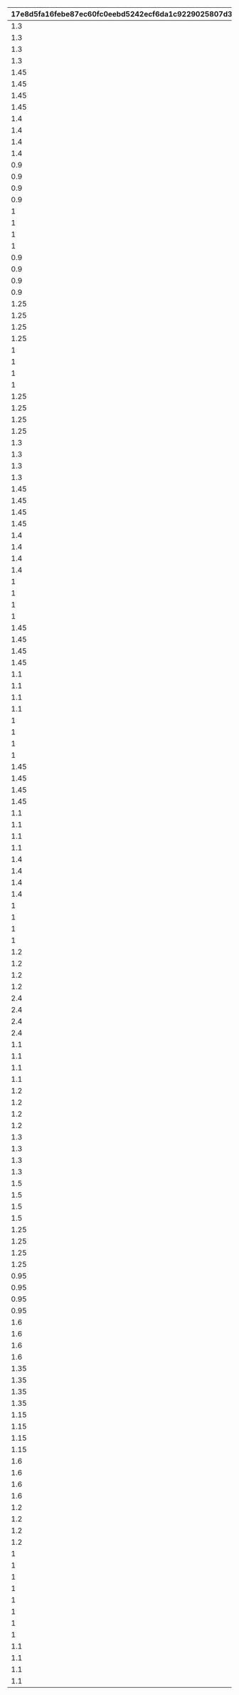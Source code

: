 |17e8d5fa16febe87ec60fc0eebd5242ecf6da1c9229025807d35a0aba52da9a1|a6e77ae76423db4d4a855dbd27b644dc6c01224d2fdc975ea854ca9e8c27ecf2|f22d80ae7d9bad62425fbc9dd97ff6bffdbc9631fa69a31155af7a7b22fa7a84|cc0df06376b08134e4de2b061b4c605aaf4c3cd8d11520d4cd4e2821c0be0da5|22f986a190dc1060df04b26aeeacee4218599b670fc936e667f24fe8fed4f804|0e6acceaa90898b19bcfbc5718af818f41e6824e3c3f6f7a1635d01bec8ca780|96ffd7c809bf53a09309e02c427d6d686dd436f434b6554b3ae695808338f59f|22706a6af0a84d5c0c9239ae9b5a166fea120a07eeefc79f5f6945895cb875db|97939ba94ca07e2ba2546a9b46c931c272b9820334da4ca1789f2777acbee52f|79f2a926d436069f947cf01b915b667fbf44654f853f941e7e2dd9ff467a2584|7d49185eccb08b1ceffc279fe04d505e0e3ad4a2753a3dacba62bb4a6a6bfb95|dc58db542c42e5acd075142ddeb99f93b8b0b57a8331b4688787a4fa0002043c|9b740bca6758afc2070c158a13840b7ddf3ce7981780d4f81b3fd6cef878b856|1b667454938c1281aeb121d2b0cea95593f172d327813220fbaf71c685be2514|321a103f879adffcb06a9aae9a546fa7ccfd7e81d35eeea8266e4a2962f40583|
| --- | --- | --- | --- | --- | --- | --- | --- | --- | --- | --- | --- | --- | --- | --- |
|1.3|1|bgm_MC170|92407110|0|-30|94002|0|0|100198|0|100198|0|-30|bgm_MC170|
|1.3|1|bgm_MC170|92407120|0|-30|94002|0|0|100198|0|100198|0|-30|bgm_MC170|
|1.3|1|bgm_MC170|92407130|0|-30|94002|0|0|100198|0|100198|0|-30|bgm_MC170|
|1.3|1|bgm_MC170|92407140|0|-30|94002|0|0|100198|0|100198|0|-30|bgm_MC170|
|1.45|2|bgm_MC170|92407210|0|20|94002|0|0|100198|0|100198|0|-30|bgm_MC170|
|1.45|2|bgm_MC170|92407220|0|20|94002|0|0|100198|0|100198|0|-30|bgm_MC170|
|1.45|2|bgm_MC170|92407230|0|20|94002|0|0|100198|0|100198|0|-30|bgm_MC170|
|1.45|2|bgm_MC170|92407240|0|20|94002|0|0|100198|0|100198|0|-30|bgm_MC170|
|1.4|3|bgm_MC170|92407310|0|-30|94002|0|0|100198|0|100198|0|-30|bgm_MC170|
|1.4|3|bgm_MC170|92407320|0|-30|94002|0|0|100198|0|100198|0|-30|bgm_MC170|
|1.4|3|bgm_MC170|92407330|0|-30|94002|0|0|100198|0|100198|0|-30|bgm_MC170|
|1.4|3|bgm_MC170|92407340|0|-30|94002|0|0|100198|0|100198|0|-30|bgm_MC170|
|0.9|1|bgm_MC170|92408110|0|-30|94002|0|0|101822|0|101822|0|-30|bgm_MC170|
|0.9|1|bgm_MC170|92408120|0|-30|94002|0|0|101822|0|101822|0|-30|bgm_MC170|
|0.9|1|bgm_MC170|92408130|0|-30|94002|0|0|101822|0|101822|0|-30|bgm_MC170|
|0.9|1|bgm_MC170|92408140|0|-30|94002|0|0|101822|0|101822|0|-30|bgm_MC170|
|1|2|bgm_MC170|92408210|0|20|94002|0|0|101822|0|101822|0|-30|bgm_MC170|
|1|2|bgm_MC170|92408220|0|20|94002|0|0|101822|0|101822|0|-30|bgm_MC170|
|1|2|bgm_MC170|92408230|0|20|94002|0|0|101822|0|101822|0|-30|bgm_MC170|
|1|2|bgm_MC170|92408240|0|20|94002|0|0|101822|0|101822|0|-30|bgm_MC170|
|0.9|3|bgm_MC170|92408310|0|0|94002|0|0|101822|0|101822|0|-30|bgm_MC170|
|0.9|3|bgm_MC170|92408320|0|0|94002|0|0|101822|0|101822|0|-30|bgm_MC170|
|0.9|3|bgm_MC170|92408330|0|0|94002|0|0|101822|0|101822|0|-30|bgm_MC170|
|0.9|3|bgm_MC170|92408340|0|0|94002|0|0|101822|0|101822|0|-30|bgm_MC170|
|1.25|1|bgm_MC170|92409110|0|-30|94002|-50|0|101191|0|101191|0|-30|bgm_MC170|
|1.25|1|bgm_MC170|92409120|0|-30|94002|-50|0|101191|0|101191|0|-30|bgm_MC170|
|1.25|1|bgm_MC170|92409130|0|-30|94002|-50|0|101191|0|101191|0|-30|bgm_MC170|
|1.25|1|bgm_MC170|92409140|0|-30|94002|-50|0|101191|0|101191|0|-30|bgm_MC170|
|1|2|bgm_MC170|92409210|0|20|94002|0|0|101191|0|101191|0|-30|bgm_MC170|
|1|2|bgm_MC170|92409220|0|20|94002|0|0|101191|0|101191|0|-30|bgm_MC170|
|1|2|bgm_MC170|92409230|0|20|94002|0|0|101191|0|101191|0|-30|bgm_MC170|
|1|2|bgm_MC170|92409240|0|20|94002|0|0|101191|0|101191|0|-30|bgm_MC170|
|1.25|3|bgm_MC170|92409310|0|-30|94002|-50|0|101191|0|101191|0|-30|bgm_MC170|
|1.25|3|bgm_MC170|92409320|0|-30|94002|-50|0|101191|0|101191|0|-30|bgm_MC170|
|1.25|3|bgm_MC170|92409330|0|-30|94002|-50|0|101191|0|101191|0|-30|bgm_MC170|
|1.25|3|bgm_MC170|92409340|0|-30|94002|-50|0|101191|0|101191|0|-30|bgm_MC170|
|1.3|1|bgm_MC170|92410110|0|-30|94002|0|0|103013|0|103013|0|-30|bgm_MC170|
|1.3|1|bgm_MC170|92410120|0|-30|94002|0|0|103013|0|103013|0|-30|bgm_MC170|
|1.3|1|bgm_MC170|92410130|0|-30|94002|0|0|103013|0|103013|0|-30|bgm_MC170|
|1.3|1|bgm_MC170|92410140|0|-30|94002|0|0|103013|0|103013|0|-30|bgm_MC170|
|1.45|2|bgm_MC170|92410210|0|20|94002|0|0|103013|0|103013|0|-30|bgm_MC170|
|1.45|2|bgm_MC170|92410220|0|20|94002|0|0|103013|0|103013|0|-30|bgm_MC170|
|1.45|2|bgm_MC170|92410230|0|20|94002|0|0|103013|0|103013|0|-30|bgm_MC170|
|1.45|2|bgm_MC170|92410240|0|20|94002|0|0|103013|0|103013|0|-30|bgm_MC170|
|1.4|3|bgm_MC170|92410310|0|-30|94002|0|0|103013|0|103013|0|-30|bgm_MC170|
|1.4|3|bgm_MC170|92410320|0|-30|94002|0|0|103013|0|103013|0|-30|bgm_MC170|
|1.4|3|bgm_MC170|92410330|0|-30|94002|0|0|103013|0|103013|0|-30|bgm_MC170|
|1.4|3|bgm_MC170|92410340|0|-30|94002|0|0|103013|0|103013|0|-30|bgm_MC170|
|1|1|bgm_MC170|92411110|0|-30|94002|40|0|100198|0|100198|0|-30|bgm_MC170|
|1|1|bgm_MC170|92411120|0|-30|94002|40|0|100198|0|100198|0|-30|bgm_MC170|
|1|1|bgm_MC170|92411130|0|-30|94002|40|0|100198|0|100198|0|-30|bgm_MC170|
|1|1|bgm_MC170|92411140|0|-30|94002|40|0|100198|0|100198|0|-30|bgm_MC170|
|1.45|2|bgm_MC170|92411210|0|-90|94002|140|0|100198|0|100198|0|-30|bgm_MC170|
|1.45|2|bgm_MC170|92411220|0|-90|94002|140|0|100198|0|100198|0|-30|bgm_MC170|
|1.45|2|bgm_MC170|92411230|0|-90|94002|140|0|100198|0|100198|0|-30|bgm_MC170|
|1.45|2|bgm_MC170|92411240|0|-90|94002|140|0|100198|0|100198|0|-30|bgm_MC170|
|1.1|3|bgm_MC170|92411310|0|-30|94002|40|0|100198|0|100198|0|-30|bgm_MC170|
|1.1|3|bgm_MC170|92411320|0|-30|94002|40|0|100198|0|100198|0|-30|bgm_MC170|
|1.1|3|bgm_MC170|92411330|0|-30|94002|40|0|100198|0|100198|0|-30|bgm_MC170|
|1.1|3|bgm_MC170|92411340|0|-30|94002|40|0|100198|0|100198|0|-30|bgm_MC170|
|1|1|bgm_MC170|92412110|0|-210|94002|210|0|101621|0|101621|0|-30|bgm_MC170|
|1|1|bgm_MC170|92412120|0|-210|94002|210|0|101621|0|101621|0|-30|bgm_MC170|
|1|1|bgm_MC170|92412130|0|-210|94002|210|0|101621|0|101621|0|-30|bgm_MC170|
|1|1|bgm_MC170|92412140|0|-210|94002|210|0|101621|0|101621|0|-30|bgm_MC170|
|1.45|2|bgm_MC170|92412210|0|-90|94002|140|0|101621|0|101621|0|-30|bgm_MC170|
|1.45|2|bgm_MC170|92412220|0|-90|94002|140|0|101621|0|101621|0|-30|bgm_MC170|
|1.45|2|bgm_MC170|92412230|0|-90|94002|140|0|101621|0|101621|0|-30|bgm_MC170|
|1.45|2|bgm_MC170|92412240|0|-90|94002|140|0|101621|0|101621|0|-30|bgm_MC170|
|1.1|3|bgm_MC170|92412310|0|-30|94002|180|0|101621|0|101621|0|-30|bgm_MC170|
|1.1|3|bgm_MC170|92412320|0|-30|94002|180|0|101621|0|101621|0|-30|bgm_MC170|
|1.1|3|bgm_MC170|92412330|0|-30|94002|180|0|101621|0|101621|0|-30|bgm_MC170|
|1.1|3|bgm_MC170|92412340|0|-30|94002|180|0|101621|0|101621|0|-30|bgm_MC170|
|1.4|1|bgm_MC170|92414110|0|-60|94002|60|0|101822|0|101822|0|-30|bgm_MC170|
|1.4|1|bgm_MC170|92414120|0|-60|94002|60|0|101822|0|101822|0|-30|bgm_MC170|
|1.4|1|bgm_MC170|92414130|0|-60|94002|60|0|101822|0|101822|0|-30|bgm_MC170|
|1.4|1|bgm_MC170|92414140|0|-60|94002|60|0|101822|0|101822|0|-30|bgm_MC170|
|1|2|bgm_MC170|92414210|0|-330|94002|150|0|101822|0|101822|0|-30|bgm_MC170|
|1|2|bgm_MC170|92414220|0|-330|94002|150|0|101822|0|101822|0|-30|bgm_MC170|
|1|2|bgm_MC170|92414230|0|-330|94002|150|0|101822|0|101822|0|-30|bgm_MC170|
|1|2|bgm_MC170|92414240|0|-330|94002|150|0|101822|0|101822|0|-30|bgm_MC170|
|1.2|3|bgm_MC170|92414310|0|0|94002|100|0|101822|0|101822|0|-30|bgm_MC170|
|1.2|3|bgm_MC170|92414320|0|0|94002|100|0|101822|0|101822|0|-30|bgm_MC170|
|1.2|3|bgm_MC170|92414330|0|0|94002|100|0|101822|0|101822|0|-30|bgm_MC170|
|1.2|3|bgm_MC170|92414340|0|0|94002|100|0|101822|0|101822|0|-30|bgm_MC170|
|2.4|1|bgm_MC170|92415110|0|0|94002|30|0|101623|0|101623|0|-30|bgm_MC170|
|2.4|1|bgm_MC170|92415120|0|0|94002|30|0|101623|0|101623|0|-30|bgm_MC170|
|2.4|1|bgm_MC170|92415130|0|0|94002|30|0|101623|0|101623|0|-30|bgm_MC170|
|2.4|1|bgm_MC170|92415140|0|0|94002|30|0|101623|0|101623|0|-30|bgm_MC170|
|1.1|2|bgm_MC170|92415210|0|-270|94002|150|0|101623|0|101623|0|-30|bgm_MC170|
|1.1|2|bgm_MC170|92415220|0|-270|94002|150|0|101623|0|101623|0|-30|bgm_MC170|
|1.1|2|bgm_MC170|92415230|0|-270|94002|150|0|101623|0|101623|0|-30|bgm_MC170|
|1.1|2|bgm_MC170|92415240|0|-270|94002|150|0|101623|0|101623|0|-30|bgm_MC170|
|1.2|3|bgm_MC170|92415310|0|-400|94002|250|0|101623|0|101623|0|-30|bgm_MC170|
|1.2|3|bgm_MC170|92415320|0|-400|94002|250|0|101623|0|101623|0|-30|bgm_MC170|
|1.2|3|bgm_MC170|92415330|0|-400|94002|250|0|101623|0|101623|0|-30|bgm_MC170|
|1.2|3|bgm_MC170|92415340|0|-400|94002|250|0|101623|0|101623|0|-30|bgm_MC170|
|1.3|1|bgm_MC170|92416110|0|-120|94002|150|0|103013|0|103013|0|-30|bgm_MC170|
|1.3|1|bgm_MC170|92416120|0|-120|94002|150|0|103013|0|103013|0|-30|bgm_MC170|
|1.3|1|bgm_MC170|92416130|0|-120|94002|150|0|103013|0|103013|0|-30|bgm_MC170|
|1.3|1|bgm_MC170|92416140|0|-120|94002|150|0|103013|0|103013|0|-30|bgm_MC170|
|1.5|2|bgm_MC170|92416210|0|-90|94002|140|0|103013|0|103013|0|-30|bgm_MC170|
|1.5|2|bgm_MC170|92416220|0|-90|94002|140|0|103013|0|103013|0|-30|bgm_MC170|
|1.5|2|bgm_MC170|92416230|0|-90|94002|140|0|103013|0|103013|0|-30|bgm_MC170|
|1.5|2|bgm_MC170|92416240|0|-90|94002|140|0|103013|0|103013|0|-30|bgm_MC170|
|1.25|3|bgm_MC170|92416310|0|-450|94002|140|0|103013|0|103013|0|-30|bgm_MC170|
|1.25|3|bgm_MC170|92416320|0|-450|94002|140|0|103013|0|103013|0|-30|bgm_MC170|
|1.25|3|bgm_MC170|92416330|0|-450|94002|140|0|103013|0|103013|0|-30|bgm_MC170|
|1.25|3|bgm_MC170|92416340|0|-450|94002|140|0|103013|0|103013|0|-30|bgm_MC170|
|0.95|1|bgm_MC170|92417110|0|-30|94002|0|0|101191|0|101191|0|-30|bgm_MC170|
|0.95|1|bgm_MC170|92417120|0|-30|94002|0|0|101191|0|101191|0|-30|bgm_MC170|
|0.95|1|bgm_MC170|92417130|0|-30|94002|0|0|101191|0|101191|0|-30|bgm_MC170|
|0.95|1|bgm_MC170|92417140|0|-30|94002|0|0|101191|0|101191|0|-30|bgm_MC170|
|1.6|2|bgm_MC170|92417210|0|-60|94002|140|0|101191|0|101191|0|-30|bgm_MC170|
|1.6|2|bgm_MC170|92417220|0|-60|94002|140|0|101191|0|101191|0|-30|bgm_MC170|
|1.6|2|bgm_MC170|92417230|0|-60|94002|140|0|101191|0|101191|0|-30|bgm_MC170|
|1.6|2|bgm_MC170|92417240|0|-60|94002|140|0|101191|0|101191|0|-30|bgm_MC170|
|1.35|3|bgm_MC170|92417310|0|-60|94002|80|0|101191|0|101191|0|-30|bgm_MC170|
|1.35|3|bgm_MC170|92417320|0|-60|94002|80|0|101191|0|101191|0|-30|bgm_MC170|
|1.35|3|bgm_MC170|92417330|0|-60|94002|80|0|101191|0|101191|0|-30|bgm_MC170|
|1.35|3|bgm_MC170|92417340|0|-60|94002|80|0|101191|0|101191|0|-30|bgm_MC170|
|1.15|1|bgm_MC170|92418110|0|0|94002|140|0|100198|0|100198|0|-30|bgm_MC170|
|1.15|1|bgm_MC170|92418120|0|0|94002|140|0|100198|0|100198|0|-30|bgm_MC170|
|1.15|1|bgm_MC170|92418130|0|0|94002|140|0|100198|0|100198|0|-30|bgm_MC170|
|1.15|1|bgm_MC170|92418140|0|0|94002|140|0|100198|0|100198|0|-30|bgm_MC170|
|1.6|2|bgm_MC170|92418210|0|-60|94002|140|0|100198|0|100198|0|-30|bgm_MC170|
|1.6|2|bgm_MC170|92418220|0|-60|94002|140|0|100198|0|100198|0|-30|bgm_MC170|
|1.6|2|bgm_MC170|92418230|0|-60|94002|140|0|100198|0|100198|0|-30|bgm_MC170|
|1.6|2|bgm_MC170|92418240|0|-60|94002|140|0|100198|0|100198|0|-30|bgm_MC170|
|1.2|3|bgm_MC170|92418310|0|-60|94002|50|0|100198|0|100198|0|-30|bgm_MC170|
|1.2|3|bgm_MC170|92418320|0|-60|94002|50|0|100198|0|100198|0|-30|bgm_MC170|
|1.2|3|bgm_MC170|92418330|0|-60|94002|50|0|100198|0|100198|0|-30|bgm_MC170|
|1.2|3|bgm_MC170|92418340|0|-60|94002|50|0|100198|0|100198|0|-30|bgm_MC170|
|1|1|bgm_MC170|92501110|0|-210|94002|90|0|101191|0|101191|0|-30|bgm_MC170|
|1|1|bgm_MC170|92501120|0|-210|94002|90|0|101191|0|101191|0|-30|bgm_MC170|
|1|1|bgm_MC170|92501130|0|-210|94002|90|0|101191|0|101191|0|-30|bgm_MC170|
|1|1|bgm_MC170|92501140|0|-210|94002|90|0|101191|0|101191|0|-30|bgm_MC170|
|1|2|bgm_MC170|92501210|0|-240|94002|210|0|101191|0|101191|0|-30|bgm_MC170|
|1|2|bgm_MC170|92501220|0|-240|94002|210|0|101191|0|101191|0|-30|bgm_MC170|
|1|2|bgm_MC170|92501230|0|-240|94002|210|0|101191|0|101191|0|-30|bgm_MC170|
|1|2|bgm_MC170|92501240|0|-240|94002|210|0|101191|0|101191|0|-30|bgm_MC170|
|1.1|3|bgm_MC170|92501310|0|-90|94002|250|0|101191|0|101191|0|-30|bgm_MC170|
|1.1|3|bgm_MC170|92501320|0|-90|94002|250|0|101191|0|101191|0|-30|bgm_MC170|
|1.1|3|bgm_MC170|92501330|0|-90|94002|250|0|101191|0|101191|0|-30|bgm_MC170|
|1.1|3|bgm_MC170|92501340|0|-90|94002|250|0|101191|0|101191|0|-30|bgm_MC170|